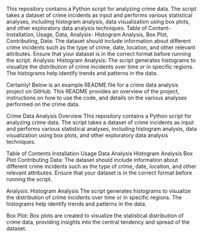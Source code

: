 This repository contains a Python script for analyzing crime data. The script takes a dataset of crime incidents as input and performs various statistical analyses, including histogram analysis, data visualization using box plots, and other exploratory data analysis techniques.
Table of Content- Installation, Usage, Data, Analysis- Histogram Analysis, Box Plot, Contributing,
Data:
The dataset should include information about different crime incidents such as the type of crime, date, location, and other relevant attributes. Ensure that your dataset is in the correct format before running the script.
Analysis:
Histogram Analysis:
The script generates histograms to visualize the distribution of crime incidents over time or in specific regions. The histograms help identify trends and patterns in the data.

Certainly! Below is an example README file for a crime data analysis project on GitHub. This README provides an overview of the project, instructions on how to use the code, and details on the various analyses performed on the crime data.

Crime Data Analysis
Overview
This repository contains a Python script for analyzing crime data. The script takes a dataset of crime incidents as input and performs various statistical analyses, including histogram analysis, data visualization using box plots, and other exploratory data analysis techniques.

Table of Contents
Installation
Usage
Data
Analysis
Histogram Analysis
Box Plot
Contributing
Data:
The dataset should include information about different crime incidents such as the type of crime, date, location, and other relevant attributes. Ensure that your dataset is in the correct format before running the script.

Analysis:
Histogram Analysis
The script generates histograms to visualize the distribution of crime incidents over time or in specific regions. The histograms help identify trends and patterns in the data.

Box Plot:
Box plots are created to visualize the statistical distribution of crime data, providing insights into the central tendency and spread of the dataset.

